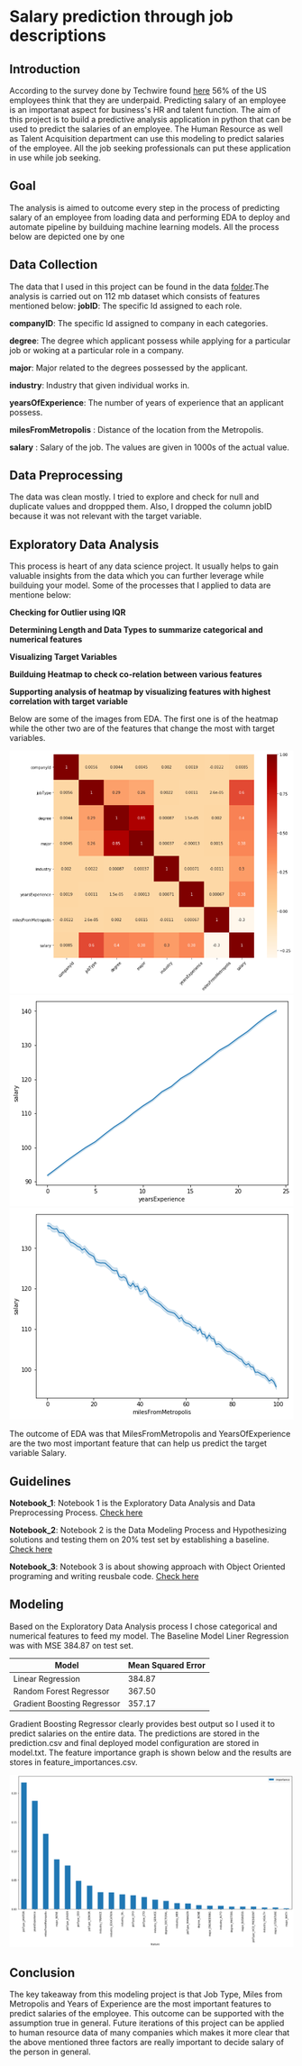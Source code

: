 # Salary prediction through job descriptions
## Introduction
According to the survey done by Techwire found [here](https://www.wraltechwire.com/2019/03/27/were-very-underpaid-say-56-of-tech-workers-in-survey/) 56% of the US employees think that they are underpaid. Predicting salary of an employee is an importanat aspect for business's HR and talent function. The aim of this project is to build a predictive analysis application in python that can be used to predict the salaries of an employee. The Human Resource as well as Talent Acquisition department can use this modeling to predict salaries of the employee. All the job seeking professionals can put these application in use while job seeking.

## Goal
The analysis is aimed to outcome every step in the process of predicting salary of an employee from loading data and performing EDA to deploy and automate pipeline by builduing machine learning models. All the process below are depicted one by one

## Data Collection
The data that I used in this project can be found in the data [folder](https://github.com/moni2096/Salary-prediction-through-job-descriptions/tree/master/data).The analysis is carried out on 112 mb dataset which consists of features mentioned below:
**jobID**: The specific Id assigned to each role.

**companyID**: The specific Id assigned to company in each categories.

**degree**: The degree which applicant possess while applying for a particular job or woking at a particular role in a company.

**major**: Major related to the degrees possessed by the applicant.

**industry**: Industry that given individual works in.

**yearsOfExperience**: The number of years of experience that an applicant possess.

**milesFromMetropolis** : Distance of the location from the Metropolis.

**salary** : Salary of the job. The values are given in 1000s of the actual value.

## Data Preprocessing
The data was clean mostly. I tried to explore and check for null and duplicate values and droppped them. Also, I dropped the column jobID because it was not relevant with the target variable.

## Exploratory Data Analysis
This process is heart of any data science project. It usually helps to gain valuable insights from the data which you can further leverage while builduing your model. Some of the processes that I applied to data are mentione below:

 **Checking for Outlier using IQR**

 **Determining Length and Data Types to summarize categorical and numerical features**
 
 **Visualizing Target Variables**
 
 **Builduing Heatmap to check co-relation between various features** 
 
 **Supporting analysis of heatmap by visualizing features with highest correlation with target variable**
 
Below are some of the images from EDA. The first one is of the heatmap while the other two are of the features that change the most with target variables.

![Heatmap](./images/heatmap.png)
![YearsOfExperience](./images/yoe.png)
![MilesFromMetropolis](./images/mfm.png)

The outcome of EDA was that MilesFromMetropolis and YearsOfExperience are the two most important feature that can help us predict the target variable Salary.
 
## Guidelines

**Notebook_1**: Notebook 1 is the Exploratory Data Analysis and Data Preprocessing Process. [Check here](https://github.com/moni2096/Salary-prediction-through-job-descriptions/blob/master/1_Define_EDA.ipynb)

**Notebook_2**: Notebook 2 is the Data Modeling Process and Hypothesizing solutions and testing them on 20% test set by establishing a baseline. [Check here](https://github.com/moni2096/Salary-prediction-through-job-descriptions/blob/master/2_Data_Modeling.ipynb)

**Notebook_3**: Notebook 3 is about showing approach with Object Oriented programing and writing reusbale code. [Check here](https://github.com/moni2096/Salary-prediction-through-job-descriptions/blob/master/3_Predictive_Modeling%26Pipeline.ipynb)

## Modeling

Based on the Exploratory Data Analysis process I chose categorical and numerical features to feed my model. The Baseline Model Liner Regression was with MSE 384.87 on test set.

| Model                     | Mean Squared Error|
|---------------------------|---------------
| Linear Regression         | 384.87       |
| Random Forest Regressor   | 367.50       |
| Gradient Boosting Regressor | 357.17     |

Gradient Boosting Regressor clearly provides best output so I used it to predict salaries on the entire data. The predictions are stored in the prediction.csv and final deployed model configuration are stored in model.txt. The feature importance graph is shown below and the results are stores in feature_importances.csv.

![Feature Importance](./images/result.png)

## Conclusion
The key takeaway from this modeling project is that Job Type, Miles from Metropolis and Years of Experience are the most important features to predict salaries of the employee. This outcome can be supported with the assumption true in general. Future iterations of this project can be applied to human resource data of many companies which makes it more clear that the above mentioned three factors are really important to decide salary of the person in general.

